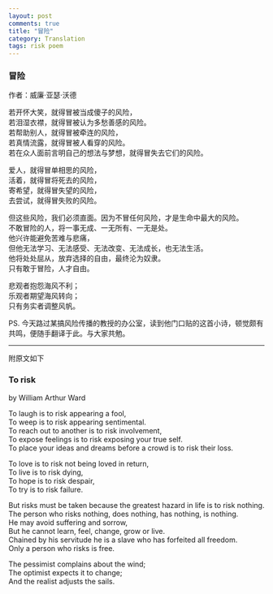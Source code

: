 ```yaml
---
layout: post
comments: true
title: "冒险"
category: Translation
tags: risk poem
---
```

### 冒险

作者：威廉·亚瑟·沃德

若开怀大笑，就得冒被当成傻子的风险，<br>
若泪湿衣襟，就得冒被认为多愁善感的风险。<br>
若帮助别人，就得冒被牵连的风险，<br>
若真情流露，就得冒被人看穿的风险。<br>
若在众人面前言明自己的想法与梦想，就得冒失去它们的风险。<br>

爱人，就得冒单相思的风险，<br>
活着，就得冒将死去的风险，<br>
寄希望，就得冒失望的风险，<br>
去尝试，就得冒失败的风险。<br>

但这些风险，我们必须直面。因为不冒任何风险，才是生命中最大的风险。<br>
不敢冒险的人，将一事无成、一无所有、一无是处。<br>
他兴许能避免苦难与悲痛，<br>
但他无法学习、无法感受、无法改变、无法成长，也无法生活。<br>
他将处处屈从，放弃选择的自由，最终沦为奴隶。<br>
只有敢于冒险，人才自由。<br>

悲观者抱怨海风不利；<br>
乐观者期望海风转向；<br>
只有务实者调整风帆。<br>

PS.
今天路过某搞风险传播的教授的办公室，读到他门口贴的这首小诗，顿觉颇有共鸣，便随手翻译于此。与大家共勉。

---

附原文如下

### To risk

by William Arthur Ward

To laugh is to risk appearing a fool,<br>
To weep is to risk appearing sentimental.<br>
To reach out to another is to risk involvement,<br>
To expose feelings is to risk exposing your true self.<br>
To place your ideas and dreams before a crowd is to risk their loss.<br>

To love is to risk not being loved in return,<br>
To live is to risk dying,<br>
To hope is to risk despair,<br>
To try is to risk failure.<br>

But risks must be taken because the greatest hazard in life is to risk nothing.<br>
The person who risks nothing, does nothing, has nothing, is nothing.<br>
He may avoid suffering and sorrow,<br>
But he cannot learn, feel, change, grow or live.<br>
Chained by his servitude he is a slave who has forfeited all freedom.<br>
Only a person who risks is free.<br>

The pessimist complains about the wind;<br>
The optimist expects it to change;<br>
And the realist adjusts the sails.<br>